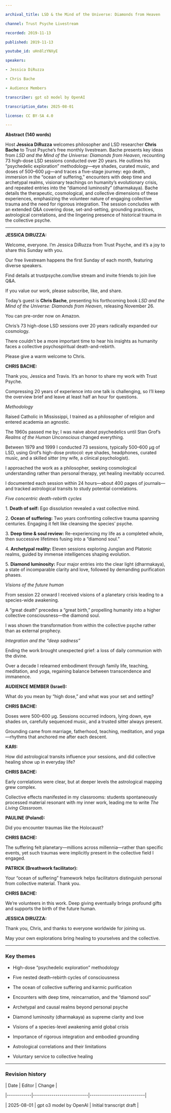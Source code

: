 ```yaml
---

archival_title: LSD & the Mind of the Universe: Diamonds from Heaven

channel: Trust Psyche Livestream

recorded: 2019-11-13

published: 2019-11-13

youtube_id: uHn8lzYNXyE

speakers:

- Jessica DiRuzza

- Chris Bache

- Audience Members

transcriber: gpt o3 model by OpenAI

transcription_date: 2025-08-01

license: CC BY-SA 4.0

---
```


**Abstract (140 words)**

Host **Jessica DiRuzza** welcomes philosopher and LSD researcher **Chris Bache** to Trust Psyche’s free monthly livestream. Bache presents key ideas from *LSD and the Mind of the Universe: Diamonds from Heaven*, recounting 73 high-dose LSD sessions conducted over 20 years. He outlines his “psychedelic exploration” methodology—eye shades, curated music, and doses of 500–600 µg—and traces a five-stage journey: ego death, immersion in the “ocean of suffering,” encounters with deep time and archetypal realms, visionary teachings on humanity’s evolutionary crisis, and repeated entries into the “diamond luminosity” (dharmakaya). Bache details the therapeutic, cosmological, and collective dimensions of these experiences, emphasizing the volunteer nature of engaging collective trauma and the need for rigorous integration. The session concludes with an extended Q&A covering dose, set-and-setting, grounding practices, astrological correlations, and the lingering presence of historical trauma in the collective psyche.

---

**JESSICA DIRUZZA:**

Welcome, everyone. I’m Jessica DiRuzza from Trust Psyche, and it’s a joy to share this Sunday with you.

Our free livestream happens the first Sunday of each month, featuring diverse speakers.

Find details at trustpsyche.com/live stream and invite friends to join live Q&A.

If you value our work, please subscribe, like, and share.

Today’s guest is **Chris Bache**, presenting his forthcoming book *LSD and the Mind of the Universe: Diamonds from Heaven*, releasing November 26.

You can pre-order now on Amazon.

Chris’s 73 high-dose LSD sessions over 20 years radically expanded our cosmology.

There couldn’t be a more important time to hear his insights as humanity faces a collective psychospiritual death-and-rebirth.

Please give a warm welcome to Chris.

**CHRIS BACHE:**

Thank you, Jessica and Travis. It’s an honor to share my work with Trust Psyche.

Compressing 20 years of experience into one talk is challenging, so I’ll keep the overview brief and leave at least half an hour for questions.

*Methodology*

Raised Catholic in Mississippi, I trained as a philosopher of religion and entered academia an agnostic.

The 1960s passed me by; I was naive about psychedelics until Stan Grof’s *Realms of the Human Unconscious* changed everything.

Between 1979 and 1999 I conducted 73 sessions, typically 500–600 µg of LSD, using Grof’s high-dose protocol: eye shades, headphones, curated music, and a skilled sitter (my wife, a clinical psychologist).

I approached the work as a philosopher, seeking cosmological understanding rather than personal therapy, yet healing inevitably occurred.

I documented each session within 24 hours—about 400 pages of journals—and tracked astrological transits to study potential correlations.

*Five concentric death-rebirth cycles*

1\. **Death of self:** Ego dissolution revealed a vast collective mind.

2\. **Ocean of suffering:** Two years confronting collective trauma spanning centuries. Engaging it felt like cleansing the species’ psyche.

3\. **Deep time & soul review:** Re-experiencing my life as a completed whole, then successive lifetimes fusing into a “diamond soul.”

4\. **Archetypal reality:** Eleven sessions exploring Jungian and Platonic realms, guided by immense intelligences shaping evolution.

5\. **Diamond luminosity:** Four major entries into the clear light (dharmakaya), a state of incomparable clarity and love, followed by demanding purification phases.

*Visions of the future human*

From session 22 onward I received visions of a planetary crisis leading to a species-wide awakening.

A “great death” precedes a “great birth,” propelling humanity into a higher collective consciousness—the diamond soul.

I was shown the transformation from within the collective psyche rather than as external prophecy.

*Integration and the “deep sadness”*

Ending the work brought unexpected grief: a loss of daily communion with the divine.

Over a decade I relearned embodiment through family life, teaching, meditation, and yoga, regaining balance between transcendence and immanence.

**AUDIENCE MEMBER (Israel):**

What do you mean by “high dose,” and what was your set and setting?

**CHRIS BACHE:**

Doses were 500–600 µg. Sessions occurred indoors, lying down, eye shades on, carefully sequenced music, and a trusted sitter always present.

Grounding came from marriage, fatherhood, teaching, meditation, and yoga—rhythms that anchored me after each descent.

**KARI:**

How did astrological transits influence your sessions, and did collective healing show up in everyday life?

**CHRIS BACHE:**

Early correlations were clear, but at deeper levels the astrological mapping grew complex.

Collective effects manifested in my classrooms: students spontaneously processed material resonant with my inner work, leading me to write *The Living Classroom*.

**PAULINE (Poland):**

Did you encounter traumas like the Holocaust?

**CHRIS BACHE:**

The suffering felt planetary—millions across millennia—rather than specific events, yet such traumas were implicitly present in the collective field I engaged.

**PATRICK (Breathwork facilitator):**

Your “ocean of suffering” framework helps facilitators distinguish personal from collective material. Thank you.

**CHRIS BACHE:**

We’re volunteers in this work. Deep giving eventually brings profound gifts and supports the birth of the future human.

**JESSICA DIRUZZA:**

Thank you, Chris, and thanks to everyone worldwide for joining us.

May your own explorations bring healing to yourselves and the collective.

---

### Key themes

- High-dose “psychedelic exploration” methodology

- Five nested death–rebirth cycles of consciousness

- The ocean of collective suffering and karmic purification

- Encounters with deep time, reincarnation, and the “diamond soul”

- Archetypal and causal realms beyond personal psyche

- Diamond luminosity (dharmakaya) as supreme clarity and love

- Visions of a species-level awakening amid global crisis

- Importance of rigorous integration and embodied grounding

- Astrological correlations and their limitations

- Voluntary service to collective healing

---

### Revision history

| Date | Editor | Change |

|------------|---------------------------|---------------------------|

| 2025-08-01 | gpt o3 model by OpenAI | Initial transcript draft |
